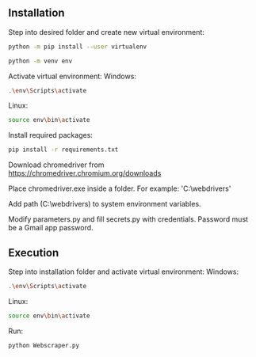 ## Installation

Step into desired folder and create new virtual environment:
```bash
python -m pip install --user virtualenv
```
```bash
python -m venv env
```
Activate virtual environment:
Windows:
```bash
.\env\Scripts\activate
```
Linux:
```bash
source env\bin\activate
```
Install required packages:
```bash
pip install -r requirements.txt
```
Download chromedriver from https://chromedriver.chromium.org/downloads

Place chromedriver.exe inside a folder. For example: 'C:\webdrivers'

Add path (C:\webdrivers) to system environment variables.

Modify parameters.py and fill secrets.py with credentials. Password must be a Gmail app password.

## Execution
Step into installation folder and activate virtual environment:
Windows:
```bash
.\env\Scripts\activate
```
Linux:
```bash
source env\bin\activate
```
Run:
```bash
python Webscraper.py
```